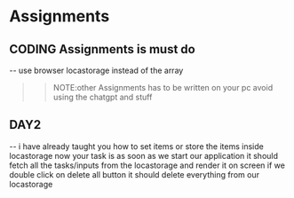 # Assignments
## CODING Assignments is must do
-- use browser locastorage instead of the array

>>NOTE:other Assignments has to be written on your pc
avoid using the chatgpt and stuff

## DAY2
-- i have already taught you how to set items or store the items inside
locastorage now your task is as soon as we start our application
it should fetch all the tasks/inputs from the locastorage and render it on screen
if we double click on delete all button it should delete everything from our
locastorage
